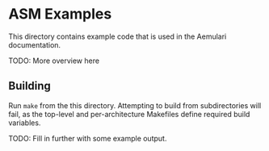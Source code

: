 # ASM Examples

This directory contains example code that is used in the Aemulari documentation.

TODO: More overview here

## Building

Run `make` from the this directory. Attempting to build from subdirectories
will fail, as the top-level and per-architecture Makefiles define required
build variables.

TODO: Fill in further with some example output.

